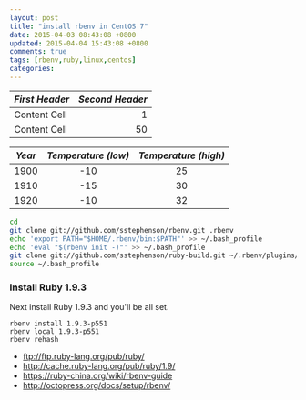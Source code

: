 ```yaml
---
layout: post
title: "install rbenv in CentOS 7"
date: 2015-04-03 08:43:08 +0800
updated: 2015-04-04 15:43:08 +0800
comments: true
tags: [rbenv,ruby,linux,centos]
categories: 
---
```


*First Header*  | *Second Header*
------------- | ------------:
Content Cell  | 1
Content Cell  | 50

*Year* | *Temperature (low)* | *Temperature (high)*
-|:-:|:-:
1900 | -10 | 25
1910 | -15 | 30
1920 | -10 | 32

``` bash
cd
git clone git://github.com/sstephenson/rbenv.git .rbenv
echo 'export PATH="$HOME/.rbenv/bin:$PATH"' >> ~/.bash_profile
echo 'eval "$(rbenv init -)"' >> ~/.bash_profile
git clone git://github.com/sstephenson/ruby-build.git ~/.rbenv/plugins/ruby-build
source ~/.bash_profile 
```

### Install Ruby 1.9.3 ###
Next install Ruby 1.9.3 and you'll be all set.
```
rbenv install 1.9.3-p551
rbenv local 1.9.3-p551
rbenv rehash 
```

- ftp://ftp.ruby-lang.org/pub/ruby/
- http://cache.ruby-lang.org/pub/ruby/1.9/
- https://ruby-china.org/wiki/rbenv-guide
- http://octopress.org/docs/setup/rbenv/

